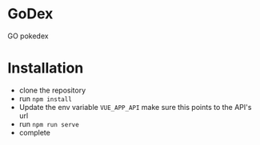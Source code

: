 # GoDex

GO pokedex

# Installation

- clone the repository
- run `npm install`
- Update the env variable `VUE_APP_API` make sure this points to the API's url
- run `npm run serve`
- complete